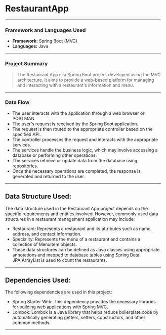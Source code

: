 
# RestaurantApp 
---
### Framework and Languages Used
* **Framework:** Spring Boot (MVC)
* **Languages:** Java
---

### Project Summary

> The Restaurant App is a Spring Boot project developed using the MVC architecture. It aims to provide a web-based platform for managing and interacting with a restaurant's information and menu.
---
### Data Flow

* The user interacts with the application through a web browser or POSTMAN.
* The user's request is received by the Spring Boot application.
* The request is then routed to the appropriate controller based on the specified API.
* The controller processes the request and interacts with the appropriate services.
* The services handle the business logic, which may involve accessing a database or performing other operations.
* The services retrieve or update data from the database using repositories.
* Once the necessary operations are completed, the response is generated and returned to the user.
---
## Data Structure Used:
The data structure used in the Restaurant App project depends on the specific requirements and entities involved. However, commonly used data structures in a restaurant management application may include:

* Restaurant: Represents a restaurant and its attributes such as name, address, and contact information.
* Speciality: Represents the menu of a restaurant and contains a collection of MenuItem objects.
* These data structures can be defined as Java classes using appropriate annotations and mapped to database tables using Spring Data JPA.ArrayList is used to count the restaurants.
---

## Dependencies Used:
The following dependencies are used in this project:

* Spring Starter Web: This dependency provides the necessary libraries for building web applications with Spring MVC.
* Lombok: Lombok is a Java library that helps reduce boilerplate code by automatically generating getters, setters, constructors, and other common methods.
---
